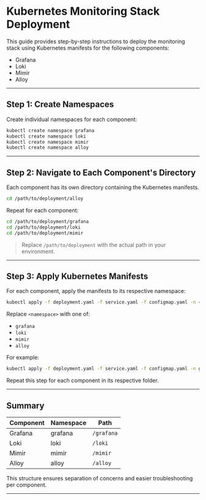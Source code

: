 # Kubernetes Monitoring Stack Deployment

This guide provides step-by-step instructions to deploy the monitoring stack using Kubernetes manifests for the following components:
- Grafana
- Loki
- Mimir
- Alloy

---

## Step 1: Create Namespaces

Create individual namespaces for each component:

```bash
kubectl create namespace grafana
kubectl create namespace loki
kubectl create namespace mimir
kubectl create namespace alloy
```

---

## Step 2: Navigate to Each Component's Directory

Each component has its own directory containing the Kubernetes manifests.

```bash
cd /path/to/deployment/alloy
```

Repeat for each component:

```bash
cd /path/to/deployment/grafana
cd /path/to/deployment/loki
cd /path/to/deployment/mimir
```

> Replace `/path/to/deployment` with the actual path in your environment.

---

## Step 3: Apply Kubernetes Manifests

For each component, apply the manifests to its respective namespace:

```bash
kubectl apply -f deployment.yaml -f service.yaml -f configmap.yaml -n <namespace>
```

Replace `<namespace>` with one of:
- `grafana`
- `loki`
- `mimir`
- `alloy`

For example:

```bash
kubectl apply -f deployment.yaml -f service.yaml -f configmap.yaml -n grafana
```

Repeat this step for each component in its respective folder.

---

## Summary

| Component | Namespace | Path                |
|-----------|-----------|---------------------|
| Grafana   | grafana   | `/grafana`          |
| Loki      | loki      | `/loki`             |
| Mimir     | mimir     | `/mimir`            |
| Alloy     | alloy     | `/alloy`            |

This structure ensures separation of concerns and easier troubleshooting per component.

---